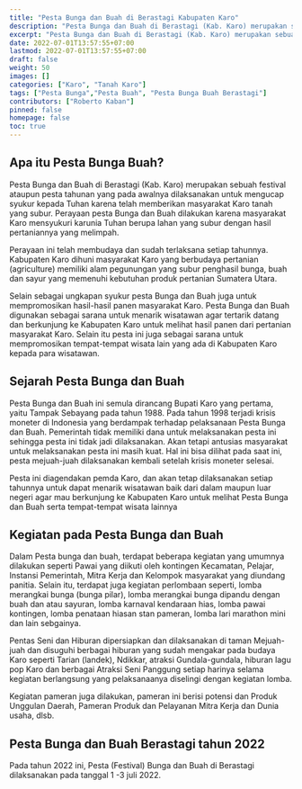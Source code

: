 ```yaml
---
title: "Pesta Bunga dan Buah di Berastagi Kabupaten Karo"
description: "Pesta Bunga dan Buah di Berastagi (Kab. Karo) merupakan sebuah festival ataupun pesta tahunan yang pada awalnya dilaksanakan untuk mengucap syukur kepada Tuhan karena telah memberikan masyarakat Karo tanah yang subur."
excerpt: "Pesta Bunga dan Buah di Berastagi (Kab. Karo) merupakan sebuah festival ataupun pesta tahunan yang pada awalnya dilaksanakan untuk mengucap syukur kepada Tuhan karena telah memberikan masyarakat Karo tanah yang subur."
date: 2022-07-01T13:57:55+07:00
lastmod: 2022-07-01T13:57:55+07:00
draft: false
weight: 50
images: []
categories: ["Karo", "Tanah Karo"]
tags: ["Pesta Bunga","Pesta Buah", "Pesta Bunga Buah Berastagi"]
contributors: ["Roberto Kaban"]
pinned: false
homepage: false
toc: true
---
```

## Apa itu Pesta Bunga Buah?
Pesta Bunga dan Buah di Berastagi (Kab. Karo) merupakan sebuah festival ataupun pesta tahunan yang pada awalnya dilaksanakan untuk mengucap syukur kepada Tuhan karena telah memberikan masyarakat Karo tanah yang subur. Perayaan pesta Bunga dan Buah dilakukan karena masyarakat Karo mensyukuri karunia Tuhan berupa lahan yang subur dengan hasil pertaniannya yang melimpah. 

Perayaan ini telah membudaya dan sudah terlaksana setiap tahunnya. Kabupaten Karo dihuni masyarakat Karo yang berbudaya pertanian (agriculture) memiliki alam pegunungan yang subur penghasil bunga, buah dan sayur yang memenuhi kebutuhan produk pertanian Sumatera Utara. 

Selain sebagai ungkapan syukur pesta Bunga dan Buah juga untuk mempromosikan hasil-hasil panen masyarakat Karo. Pesta Bunga dan Buah digunakan sebagai sarana untuk menarik wisatawan agar tertarik datang dan berkunjung ke Kabupaten Karo untuk melihat hasil panen dari pertanian masyarakat Karo. Selain itu pesta ini juga sebagai sarana untuk mempromosikan tempat-tempat wisata lain yang ada di Kabupaten Karo kepada para wisatawan. 

## Sejarah Pesta Bunga dan Buah
Pesta Bunga dan Buah ini semula dirancang Bupati Karo yang pertama, yaitu Tampak Sebayang pada tahun 1988. Pada tahun 1998 terjadi krisis moneter di Indonesia yang berdampak terhadap pelaksanaan Pesta Bunga dan Buah. Pemerintah tidak memiliki dana untuk melaksanakan pesta ini sehingga pesta ini tidak jadi dilaksanakan. Akan tetapi antusias masyarakat untuk melaksanakan pesta ini masih kuat. Hal ini bisa dilihat pada saat ini, pesta mejuah-juah dilaksanakan kembali setelah krisis moneter selesai. 

Pesta ini diagendakan pemda Karo, dan akan tetap dilaksanakan setiap tahunnya untuk dapat menarik wisatawan baik dari dalam maupun luar negeri agar mau berkunjung ke Kabupaten Karo untuk melihat Pesta Bunga dan Buah serta tempat-tempat wisata lainnya

## Kegiatan pada Pesta Bunga dan Buah
Dalam Pesta bunga dan buah, terdapat beberapa kegiatan yang umumnya dilakukan seperti Pawai yang diikuti oleh kontingen Kecamatan, Pelajar, Instansi Pemerintah, Mitra Kerja dan Kelompok masyarakat yang diundang panitia.
Selain itu, terdapat juga kegiatan perlombaan seperti, lomba merangkai bunga (bunga pilar), lomba merangkai bunga dipandu dengan buah dan atau sayuran, lomba karnaval kendaraan hias, lomba pawai kontingen, lomba penataan hiasan stan pameran, lomba lari marathon mini dan lain sebgainya.

Pentas Seni dan Hiburan dipersiapkan dan dilaksanakan di taman Mejuah-juah dan disuguhi berbagai hiburan yang sudah mengakar pada budaya Karo seperti Tarian (landek), Ndikkar, atraksi  Gundala-gundala, hiburan lagu pop Karo dan berbagai Atraksi Seni Panggung setiap harinya selama kegiatan berlangsung yang pelaksanaanya diselingi dengan kegiatan lomba.

Kegiatan pameran juga dilakukan, pameran ini berisi potensi dan Produk Unggulan Daerah, Pameran Produk dan Pelayanan Mitra Kerja dan Dunia usaha, dlsb. 

## Pesta Bunga dan Buah Berastagi tahun 2022
Pada tahun 2022 ini, Pesta (Festival) Bunga dan Buah di Berastagi dilaksanakan pada tanggal 1 -3 juli 2022. 
